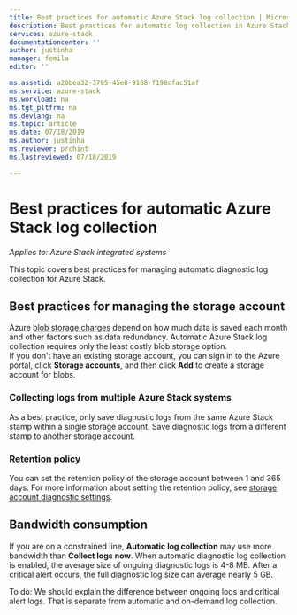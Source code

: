 ```yaml
---
title: Best practices for automatic Azure Stack log collection | Microsoft Docs
description: Best practices for automatic log collection in Azure Stack Help + Support
services: azure-stack
documentationcenter: ''
author: justinha
manager: femila
editor: ''

ms.assetid: a20bea32-3705-45e8-9168-f198cfac51af
ms.service: azure-stack
ms.workload: na
ms.tgt_pltfrm: na
ms.devlang: na
ms.topic: article
ms.date: 07/18/2019
ms.author: justinha
ms.reviewer: prchint
ms.lastreviewed: 07/18/2019

---
```

# Best practices for automatic Azure Stack log collection 

*Applies to: Azure Stack integrated systems*



This topic covers best practices for managing automatic diagnostic log collection for Azure Stack. 


## Best practices for managing the storage account 

Azure [blob storage charges](https://azure.microsoft.com/pricing/details/storage/blobs/) depend on how much data is saved each month and other factors such as data redundancy. 
Automatic Azure Stack log collection requires only the least costly blob storage option.  
If you don't have an existing storage account, you can sign in to the Azure portal, click **Storage accounts**, and then click **Add** to create a storage account for blobs.



### Collecting logs from multiple Azure Stack systems


As a best practice, only save diagnostic logs from the same Azure Stack stamp within a single storage account. Save diagnostic logs from a different stamp to another storage account.


### Retention policy

You can set the retention policy of the storage account between 1 and 365 days. For more information about setting the retention policy, see [storage account diagnostic settings](https://docs.microsoft.com/azure/azure-monitor/platform/archive-diagnostic-logs#diagnostic-settings). 




## Bandwidth consumption


If you are on a constrained line, **Automatic log collection** may use more bandwidth than **Collect logs now**. 
When automatic diagnostic log collection is enabled, the average size of ongoing diagnostic logs is 4-8 MB. 
After a critical alert occurs, the full diagnostic log size can average nearly 5 GB. 


To do: We should explain the difference between ongoing logs and critical alert logs. That is separate from automatic and on-demand log collection. 


<!---For follow up: what are best practices for expiration, why SAS tokens are not used (place in SAS URL topic), can I point multiple Azure Stack systems to the same storage account? Etc. etc. 



<!---For follow up: what are best practices for expiration, why SAS tokens are not used, can I point multiple Azure Stack systems to the same storage account? Etc. etc. 







need section on "setup log collection"
<!---For follow up: what are best practices for expiration, why SAS tokens are not used, can I point multiple Azure Stack systems to the same storage account? Etc. etc. 

need section on "setup log collection"

need section on best practices to manage log collection


Best practices


	
Multiple  log collection
	Bandwidth Consumption
	Retention policy
	 

--->


